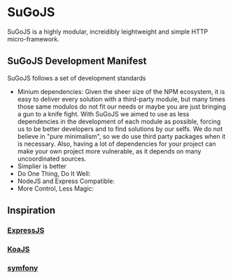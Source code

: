 # SuGoJS

SuGoJS is a highly modular, increidibly leightweight and simple HTTP micro-framework.

## SuGoJS Development Manifest

SuGoJS follows a set of development standards
 
- Minium dependencies: Given the sheer size of the NPM ecosystem, it is easy to deliver every solution with a third-party module, but many times those same modulos do not fit our needs or maybe you are just bringing a gun to a knife fight. With SuGoJS we aimed to use as less dependencies in the development of each module as possible, forcing us to be better developers and to find solutions by our selfs. We do not believe in "pure minimalism", so we do use third party packages when it is necessary. Also, having a lot of dependencies for your project can make your own project more vulnerable, as it depends on many uncoordinated sources.
- Simplier is better 
- Do One Thing, Do It Well: 
- NodeJS and Express Compatible:
- More Control, Less Magic: 

## Inspiration

### [ExpressJS](https://expressjs.com/)

### [KoaJS](https://koajs.com/)

### [symfony](https://symfony.com/)
